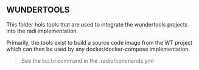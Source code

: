 WUNDERTOOLS
-----------

This folder hols tools that are used to integrate the wundertools projects
into the radi implementation.

Primarily, the tools exist to build a source code image from the WT project
which can then be used by any docker/docker-compose implementation.


> See the `build` command in the .radio/commands.yml
    
